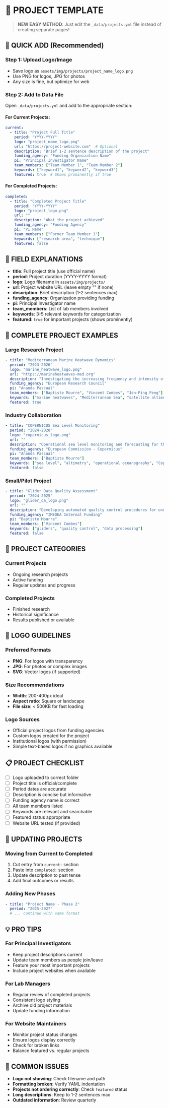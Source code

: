 # 🔬 PROJECT TEMPLATE

> **NEW EASY METHOD**: Just edit the `_data/projects.yml` file instead of creating separate pages!

## 🚀 QUICK ADD (Recommended)

### Step 1: Upload Logo/Image
- Save logo as `assets/img/projects/project_name_logo.png`
- Use PNG for logos, JPG for photos
- Any size is fine, but optimize for web

### Step 2: Add to Data File
Open `_data/projects.yml` and add to the appropriate section:

#### For Current Projects:
```yaml
current:
  - title: "Project Full Title"
    period: "YYYY-YYYY"
    logo: "project_name_logo.png"
    url: "https://project-website.com"  # Optional
    description: "Brief 1-2 sentence description of the project"
    funding_agency: "Funding Organization Name"
    pi: "Principal Investigator Name"
    team_members: ["Team Member 1", "Team Member 2"]
    keywords: ["keyword1", "keyword2", "keyword3"]
    featured: true  # Shows prominently if true
```

#### For Completed Projects:
```yaml
completed:
  - title: "Completed Project Title"
    period: "YYYY-YYYY"
    logo: "project_logo.png"
    url: ""
    description: "What the project achieved"
    funding_agency: "Funding Agency"
    pi: "PI Name"
    team_members: ["Former Team Member 1"]
    keywords: ["research area", "technique"]
    featured: false
```

## 📝 FIELD EXPLANATIONS

- **title**: Full project title (use official name)
- **period**: Project duration (YYYY-YYYY format)
- **logo**: Logo filename in `assets/img/projects/`
- **url**: Project website URL (leave empty "" if none)
- **description**: Brief description (1-2 sentences max)
- **funding_agency**: Organization providing funding
- **pi**: Principal Investigator name
- **team_members**: List of lab members involved
- **keywords**: 3-5 relevant keywords for categorization
- **featured**: `true` for important projects (shows prominently)

## 🎯 COMPLETE PROJECT EXAMPLES

### Large Research Project
```yaml
- title: "Mediterranean Marine Heatwave Dynamics"
  period: "2023-2026"
  logo: "marine_heatwave_logo.png"
  url: "https://marineheatwaves-med.org"
  description: "Investigating the increasing frequency and intensity of marine heatwaves in the Mediterranean Sea using satellite data and numerical models."
  funding_agency: "European Research Council"
  pi: "Ananda Pascual"
  team_members: ["Baptiste Mourre", "Vincent Combes", "Jen-Ping Peng"]
  keywords: ["marine heatwaves", "Mediterranean Sea", "satellite altimetry", "climate change"]
  featured: true
```

### Industry Collaboration
```yaml
- title: "COPERNICUS Sea Level Monitoring"
  period: "2024-2028"
  logo: "copernicus_logo.png"
  url: ""
  description: "Operational sea level monitoring and forecasting for the Copernicus Marine Environment Monitoring Service."
  funding_agency: "European Commission - Copernicus"
  pi: "Ananda Pascual"
  team_members: ["Baptiste Mourre"]
  keywords: ["sea level", "altimetry", "operational oceanography", "Copernicus"]
  featured: false
```

### Small/Pilot Project
```yaml
- title: "Glider Data Quality Assessment"
  period: "2024-2025"
  logo: "glider_qa_logo.png"
  url: ""
  description: "Developing automated quality control procedures for underwater glider observations."
  funding_agency: "IMEDEA Internal Funding"
  pi: "Baptiste Mourre"
  team_members: ["Vincent Combes"]
  keywords: ["gliders", "quality control", "data processing"]
  featured: false
```

## 📂 PROJECT CATEGORIES

### Current Projects
- Ongoing research projects
- Active funding
- Regular updates and progress

### Completed Projects
- Finished research
- Historical significance
- Results published or available

## 🎨 LOGO GUIDELINES

### Preferred Formats
- **PNG**: For logos with transparency
- **JPG**: For photos or complex images
- **SVG**: Vector logos (if supported)

### Size Recommendations
- **Width**: 200-400px ideal
- **Aspect ratio**: Square or landscape
- **File size**: < 500KB for fast loading

### Logo Sources
- Official project logos from funding agencies
- Custom logos created for the project
- Institutional logos (with permission)
- Simple text-based logos if no graphics available

## 📋 PROJECT CHECKLIST

- [ ] Logo uploaded to correct folder
- [ ] Project title is official/complete
- [ ] Period dates are accurate
- [ ] Description is concise but informative
- [ ] Funding agency name is correct
- [ ] All team members listed
- [ ] Keywords are relevant and searchable
- [ ] Featured status appropriate
- [ ] Website URL tested (if provided)

## 🔄 UPDATING PROJECTS

### Moving from Current to Completed
1. Cut entry from `current:` section
2. Paste into `completed:` section
3. Update description to past tense
4. Add final outcomes or results

### Adding New Phases
```yaml
- title: "Project Name - Phase 2"
  period: "2025-2027"
  # ... continue with same format
```

## 💡 PRO TIPS

### For Principal Investigators
- Keep project descriptions current
- Update team members as people join/leave
- Feature your most important projects
- Include project websites when available

### For Lab Managers
- Regular review of completed projects
- Consistent logo styling
- Archive old project materials
- Update funding information

### For Website Maintainers
- Monitor project status changes
- Ensure logos display correctly
- Check for broken links
- Balance featured vs. regular projects

## 🚨 COMMON ISSUES

- **Logo not showing**: Check filename and path
- **Formatting broken**: Verify YAML indentation
- **Projects not ordering correctly**: Check `featured` status
- **Long descriptions**: Keep to 1-2 sentences max
- **Outdated information**: Review quarterly